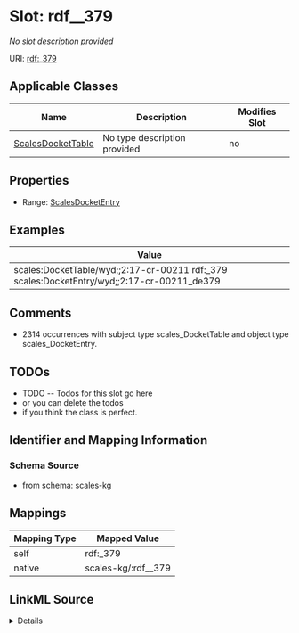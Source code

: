 

# Slot: rdf__379


_No slot description provided_





URI: [rdf:_379](http://www.w3.org/1999/02/22-rdf-syntax-ns#_379)



<!-- no inheritance hierarchy -->





## Applicable Classes

| Name | Description | Modifies Slot |
| --- | --- | --- |
| [ScalesDocketTable](../classes/ScalesDocketTable.md) | No type description provided |  no  |







## Properties

* Range: [ScalesDocketEntry](../classes/ScalesDocketEntry.md)






## Examples

| Value |
| --- |
| scales:DocketTable/wyd;;2:17-cr-00211 rdf:_379 scales:DocketEntry/wyd;;2:17-cr-00211_de379 |

## Comments

* 2314 occurrences with subject type scales_DocketTable and object type scales_DocketEntry.

## TODOs

* TODO -- Todos for this slot go here
* or you can delete the todos
* if you think the class is perfect.

## Identifier and Mapping Information







### Schema Source


* from schema: scales-kg




## Mappings

| Mapping Type | Mapped Value |
| ---  | ---  |
| self | rdf:_379 |
| native | scales-kg/:rdf__379 |




## LinkML Source

<details>
```yaml
name: rdf__379
description: No slot description provided
todos:
- TODO -- Todos for this slot go here
- or you can delete the todos
- if you think the class is perfect.
comments:
- 2314 occurrences with subject type scales_DocketTable and object type scales_DocketEntry.
examples:
- value: scales:DocketTable/wyd;;2:17-cr-00211 rdf:_379 scales:DocketEntry/wyd;;2:17-cr-00211_de379
from_schema: scales-kg
rank: 1000
slot_uri: rdf:_379
alias: rdf__379
domain_of:
- scales_DocketTable
range: scales_DocketEntry

```
</details>